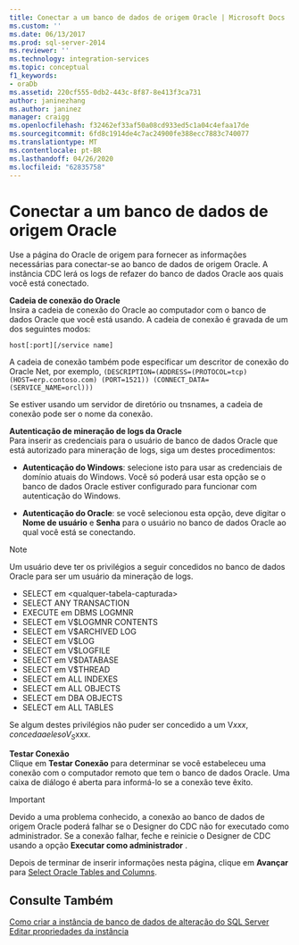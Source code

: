 ```yaml
---
title: Conectar a um banco de dados de origem Oracle | Microsoft Docs
ms.custom: ''
ms.date: 06/13/2017
ms.prod: sql-server-2014
ms.reviewer: ''
ms.technology: integration-services
ms.topic: conceptual
f1_keywords:
- oraDb
ms.assetid: 220cf555-0db2-443c-8f87-8e413f3ca731
author: janinezhang
ms.author: janinez
manager: craigg
ms.openlocfilehash: f32462ef33af50a08cd933ed5c1a04c4efaa17de
ms.sourcegitcommit: 6fd8c1914de4c7ac24900fe388ecc7883c740077
ms.translationtype: MT
ms.contentlocale: pt-BR
ms.lasthandoff: 04/26/2020
ms.locfileid: "62835758"
---
```

# <a name="connect-to-an-oracle-source-database"></a>Conectar a um banco de dados de origem Oracle
  Use a página do Oracle de origem para fornecer as informações necessárias para conectar-se ao banco de dados de origem Oracle. A instância CDC lerá os logs de refazer do banco de dados Oracle aos quais você está conectado.  
  
 **Cadeia de conexão do Oracle**  
 Insira a cadeia de conexão do Oracle ao computador com o banco de dados Oracle que você está usando. A cadeia de conexão é gravada de um dos seguintes modos:  
  
 `host[:port][/service name]`  
  
 A cadeia de conexão também pode especificar um descritor de conexão do Oracle Net, por exemplo, `(DESCRIPTION=(ADDRESS=(PROTOCOL=tcp) (HOST=erp.contoso.com) (PORT=1521)) (CONNECT_DATA=(SERVICE_NAME=orcl)))`  
  
 Se estiver usando um servidor de diretório ou tnsnames, a cadeia de conexão pode ser o nome da conexão.  
  
 **Autenticação de mineração de logs da Oracle**  
 Para inserir as credenciais para o usuário de banco de dados Oracle que está autorizado para mineração de logs, siga um destes procedimentos:  
  
-   **Autenticação do Windows**: selecione isto para usar as credenciais de domínio atuais do Windows. Você só poderá usar esta opção se o banco de dados Oracle estiver configurado para funcionar com autenticação do Windows.  
  
-   **Autenticação do Oracle**: se você selecionou esta opção, deve digitar o **Nome de usuário** e **Senha** para o usuário no banco de dados Oracle ao qual você está se conectando.  
  
> [!NOTE]
>  Um usuário deve ter os privilégios a seguir concedidos no banco de dados Oracle para ser um usuário da mineração de logs.  
> 
>  -   SELECT em \<qualquer-tabela-capturada>  
> -   SELECT ANY TRANSACTION  
> -   EXECUTE em DBMS LOGMNR  
> -   SELECT em V$LOGMNR CONTENTS  
> -   SELECT em V$ARCHIVED LOG  
> -   SELECT em V$LOG  
> -   SELECT em V$LOGFILE  
> -   SELECT em V$DATABASE  
> -   SELECT em V$THREAD  
> -   SELECT em ALL INDEXES  
> -   SELECT em ALL OBJECTS  
> -   SELECT em DBA OBJECTS  
> -   SELECT em ALL TABLES  
> 
>  Se algum destes privilégios não puder ser concedido a um V$xxx, conceda a eles o V_S$xxx.  
  
 **Testar Conexão**  
 Clique em **Testar Conexão** para determinar se você estabeleceu uma conexão com o computador remoto que tem o banco de dados Oracle. Uma caixa de diálogo é aberta para informá-lo se a conexão teve êxito.  
  
> [!IMPORTANT]  
>  Devido a uma problema conhecido, a conexão ao banco de dados de origem Oracle poderá falhar se o Designer do CDC não for executado como administrador. Se a conexão falhar, feche e reinicie o Designer de CDC usando a opção **Executar como administrador** .  
  
 Depois de terminar de inserir informações nesta página, clique em **Avançar** para [Select Oracle Tables and Columns](select-oracle-tables-and-columns.md).  
  
## <a name="see-also"></a>Consulte Também  
 [Como criar a instância de banco de dados de alteração do SQL Server](how-to-create-the-sql-server-change-database-instance.md)   
 [Editar propriedades da instância](edit-instance-properties.md)  
  
  
